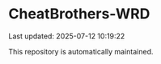 # CheatBrothers-WRD

Last updated: 2025-07-12 10:19:22

This repository is automatically maintained.
